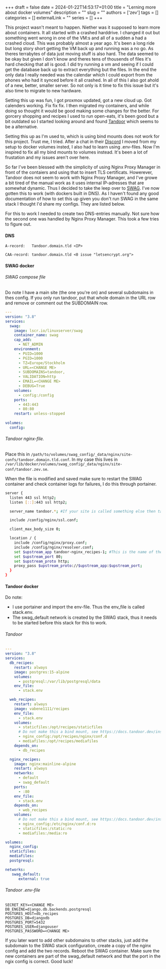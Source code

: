 +++
draft = false
date = 2024-01-22T14:53:17+01:00
title = "Lerning more about docker volumes"
description = ""
slug = ""
authors = ['zev']
tags = []
categories = []
externalLink = ""
series = []
+++

This project wasn't meant to happen. Niether was it supposed to learn more about containers. It all started with a crashed harddrive. I changed it out but something went wrong in one of the VM:s and all of a sudden a had a crashed cloud. This was probably almost a year ago. It's been a long ride but long story short getting the VM back up and running was a no go. As theres terrabytes of data just moving stuff is also hard. The data seemed to be okay but given I don't know and theres tens of thousends of files it's hard checking that all is good. I did try running a vm and seeing if I could get the database back up to extract everything but the files. In the end the only data I really needed was the calendar which I could export from the phones who had it synced before it all crashed. In all of this I also got ahold of a new, better, smaller server. So not only is it time to fix this issue but it's also time to migrate to new hardware.

Setting this up was fun, I got proxmox updated, got a new cloud up. Got calenders working. Fix fix fix. I then migrated my containers, and while doing so thought it would be good making some changes for the better. For gorcery shopping and recipes I used to run open-eats, it's been good but a bit outdated so I started looking around and found [Tandoor](https://github.com/TandoorRecipes/recipes) which seems to be a alternative. 

Setting this up as I'm used to, which is using bind mounts does not work for this project. Trust me, I tried. After a chat in their [Discord](https://discord.gg/RhzBrfWgtp) I moved from my setup to docker volumes insted, I also had to learn using .env-files. Now I'm inspired to fix all my bind mounts to volumes instead. It's been a lot of frustation and my issues aren't over here.

So far I've been blessed with the simplicity of using Nginx Proxy Manager in front of the contaiers and using that to insert TLS certificats. Howerever, Tandoor does not seem to work with Nginx Proxy Manager, and I've growe a bit tired of the manual work as it uses internal IP-adresses that are somewhat dynamic. Thus I decided to take the leep over to [SWAG](https://docs.linuxserver.io/general/swag/). I've now gotten this to work (with dockers built in DNS). As I haven't found any good documentation of how to set this up given you don't run SWAG in the same stack I thought I'd share my configs. They are listed below.

For this to work I needed to create two DNS-entries manually. Not sure how the second one was handled by Nginx Proxy Manager. This took a few tries to figure out.

#### DNS
`A-record:   Tandoor.domain.tld <IP>`

`CAA-record: tandoor.domain.tld <0 issue "letsencrypt.org">`

#### SWAG docker

###### SWAG compose file

Do note I have a main site (the one you're on) and several subdomains in thes config. If you only run tandoor, put that whole domain in the URL row and remove or comment out the SUBDOMAIN row.
```yaml
---
version: "3.8"
services:
  swag:
    image: lscr.io/linuxserver/swag
    container_name: swag
    cap_add:
      - NET_ADMIN
    environment:
      - PUID=1000
      - PGID=1000
      - TZ=Europe/Stockholm
      - URL=<CHANGE ME>
      - SUBDOMAINS=tandoor,
      - VALIDATION=http
      - EMAIL=<CHANGE ME>
      - DEBUG=True
    volumes:
      - config:/config
    ports:
      - 443:443
      - 80:80
    restart: unless-stopped
    
volumes:
  config:
```

###### Tandoor nginx-file. 

Place this in `/path/to/volumes/swag_config/_data/nginx/site-confs/tandoor.domain.tld.conf`. In my case this lives in `/var/lib/docker/volumes/swag_config/_data/nginx/site-conf/tandoor.zev.se`.

When the file is modified and saved make sure to restart the SWAG container and check container logs for failures, I do this through portainer.

```bash
server {
  listen 443 ssl http2;
  listen [::]:443 ssl http2;

  server_name tandoor.*; #If your site is called something else then tandoor change this

  include /config/nginx/ssl.conf;

  client_max_body_size 0;

  location / {
    include /config/nginx/proxy.conf;
    include /config/nginx/resolver.conf;
    set $upstream_app tandoor-nginx_recipes-1; #This is the name of the tandoor nginx container
    set $upstream_port 80;
    set $upstream_proto http;
    proxy_pass $upstream_proto://$upstream_app:$upstream_port;
  }
}

```

#### Tandoor docker

Do note:
- I use portainer and import the env-file. Thus the env_file is called stack.env.
- The swag_default network is created by the SWAG stack, thus it needs to be started before this stack for this to work.

###### Tandoor
```yaml
---
version: "3.8"
services:
  db_recipes:
    restart: always
    image: postgres:15-alpine
    volumes:
      - postgresql:/var/lib/postgresql/data
    env_file:
      - stack.env

  web_recipes:
    restart: always
    image: vabene1111/recipes
    env_file:
      - stack.env
    volumes:
      - staticfiles:/opt/recipes/staticfiles
      # Do not make this a bind mount, see https://docs.tandoor.dev/install/docker/#volumes-vs-bind-mounts
      - nginx_config:/opt/recipes/nginx/conf.d
      - mediafiles:/opt/recipes/mediafiles
    depends_on:
      - db_recipes

  nginx_recipes:
    image: nginx:mainline-alpine
    restart: always
    networks:
      - default
      - swag_default
    ports:
      - :80
    env_file:
      - stack.env
    depends_on:
      - web_recipes
    volumes:
      # Do not make this a bind mount, see https://docs.tandoor.dev/install/docker/#volumes-vs-bind-mounts
      - nginx_config:/etc/nginx/conf.d:ro
      - staticfiles:/static:ro
      - mediafiles:/media:ro

volumes:
  nginx_config:
  staticfiles:
  mediafiles:
  postgresql:

networks:
   swag_default:
      external: true
```

###### Tandoor .env-file
```
SECRET_KEY=<CHANGE ME>
DB_ENGINE=django.db.backends.postgresql
POSTGRES_HOST=db_recipes
POSTGRES_DB=djangodb
POSTGRES_PORT=5432
POSTGRES_USER=djangouser
POSTGRES_PASSWORD=<CHANGE ME>
```

If you later want to add other subdomains to other stacks, just add the subdomain to the SWAG stack configuration, create a copy of the nginx config and add the two records. Reboot the SWAG container. Make sure the new containers are part of the swag_default network and that the port in the ngix config is correct. Good luck!